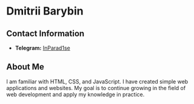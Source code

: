 # Dmitrii Barybin

## Contact Information
- **Telegram:** [InParad1se](https://t.me/Big_Dima)

## About Me
I am familiar with HTML, CSS, and JavaScript. I have created simple web applications and websites. My goal is to continue growing in the field of web development and apply my knowledge in practice.

